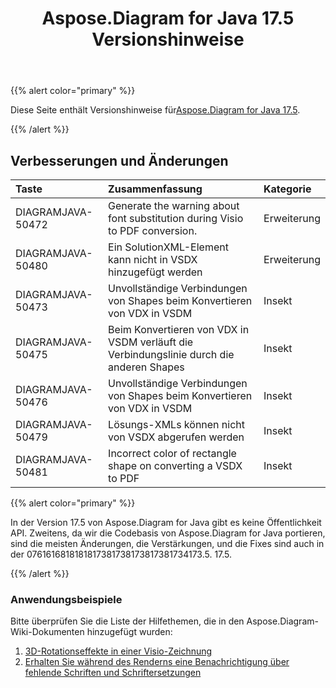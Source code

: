 ﻿---
title: Aspose.Diagram for Java 17.5 Versionshinweise
type: docs
weight: 80
url: /de/java/aspose-diagram-for-java-17-5-release-notes/
---
{{% alert color="primary" %}} 

 Diese Seite enthält Versionshinweise für[Aspose.Diagram for Java 17.5](https://docs.aspose.com/diagram/java/aspose-diagram-for-java-17-5-release-notes/).

{{% /alert %}} 
## **Verbesserungen und Änderungen**

|**Taste**|**Zusammenfassung**|**Kategorie**|
|:- |:- |:- |
|DIAGRAMJAVA-50472|Generate the warning about font substitution during Visio to PDF conversion.|Erweiterung|
|DIAGRAMJAVA-50480 |Ein SolutionXML-Element kann nicht in VSDX hinzugefügt werden|Erweiterung|
|DIAGRAMJAVA-50473|Unvollständige Verbindungen von Shapes beim Konvertieren von VDX in VSDM|Insekt|
|DIAGRAMJAVA-50475|Beim Konvertieren von VDX in VSDM verläuft die Verbindungslinie durch die anderen Shapes|Insekt|
|DIAGRAMJAVA-50476|Unvollständige Verbindungen von Shapes beim Konvertieren von VDX in VSDM|Insekt|
|DIAGRAMJAVA-50479|Lösungs-XMLs können nicht von VSDX abgerufen werden|Insekt|
|DIAGRAMJAVA-50481|Incorrect color of rectangle shape on converting a VSDX to PDF|Insekt|
{{% alert color="primary" %}} 

In der Version 17.5 von Aspose.Diagram for Java gibt es keine Öffentlichkeit API. Zweitens, da wir die Codebasis von Aspose.Diagram for Java portieren, sind die meisten Änderungen, die Verstärkungen, und die Fixes sind auch in der 0761616818181817381738173817381734173.5. 17.5.

{{% /alert %}} 
### **Anwendungsbeispiele**
Bitte überprüfen Sie die Liste der Hilfethemen, die in den Aspose.Diagram-Wiki-Dokumenten hinzugefügt wurden:

1. [3D-Rotationseffekte in einer Visio-Zeichnung](/diagram/de/java/3d-rotation-effects-in-a-visio-drawing/)
1. [Erhalten Sie während des Renderns eine Benachrichtigung über fehlende Schriften und Schriftersetzungen](https://docs.asposeptyltd.com/display/diagramjava/Aspose.Diagram+Font+Operations#Aspose.DiagramFontOperations-ReceiveNotificationofMissingFontsandFontSubstitutionduringRendering)


